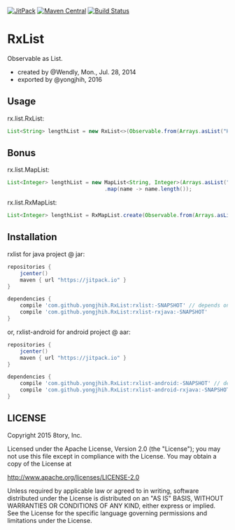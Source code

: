 [![JitPack](https://img.shields.io/github/tag/yongjhih/RxList.svg?label=JitPack)](https://jitpack.io/#yongjhih/RxList)
[![Maven Central](https://img.shields.io/maven-central/v/net.sourceforge.RxList/RxList.svg?maxAge=2592000)](http://mvnrepository.com/artifact/net.sourceforge.RxList/RxList)
[![Build Status](https://travis-ci.org/yongjhih/RxList.svg)](https://travis-ci.org/yongjhih/RxList)

# RxList

Observable as List.

* created by @Wendly, Mon., Jul. 28, 2014
* exported by @yongjhih, 2016

## Usage

rx.list.RxList:

```java
List<String> lengthList = new RxList<>(Observable.from(Arrays.asList("Hello", "World!")));
```

## Bonus

rx.list.MapList:

```java
List<Integer> lengthList = new MapList<String, Integer>(Arrays.asList("Hello", "World!"))
                               .map(name -> name.length());
```

rx.list.RxMapList:

```java
List<Integer> lengthList = RxMapList.create(Observable.from(Arrays.asList("Hello", "World!")), obs -> obs.map(name -> name.length()));
```

## Installation

rxlist for java project @ jar:

```gradle
repositories {
    jcenter()
    maven { url "https://jitpack.io" }
}

dependencies {
    compile 'com.github.yongjhih.RxList:rxlist:-SNAPSHOT' // depends on unofficial yongjhih/jave-util@jar LruCache
    compile 'com.github.yongjhih.RxList:rxlist-rxjava:-SNAPSHOT'
}
```

or, rxlist-android for android project @ aar:

```gradle
repositories {
    jcenter()
    maven { url "https://jitpack.io" }
}

dependencies {
    compile 'com.github.yongjhih.RxList:rxlist-android:-SNAPSHOT' // depends on support-v4@aar LruCache
    compile 'com.github.yongjhih.RxList:rxlist-android-rxjava:-SNAPSHOT' // depends on support-v4@aar LruCache
}
```

## LICENSE

Copyright 2015 8tory, Inc.

Licensed under the Apache License, Version 2.0 (the "License"); you may not use this file except in compliance with the License. You may obtain a copy of the License at

http://www.apache.org/licenses/LICENSE-2.0

Unless required by applicable law or agreed to in writing, software distributed under the License is distributed on an "AS IS" BASIS, WITHOUT WARRANTIES OR CONDITIONS OF ANY KIND, either express or implied. See the License for the specific language governing permissions and limitations under the License.
